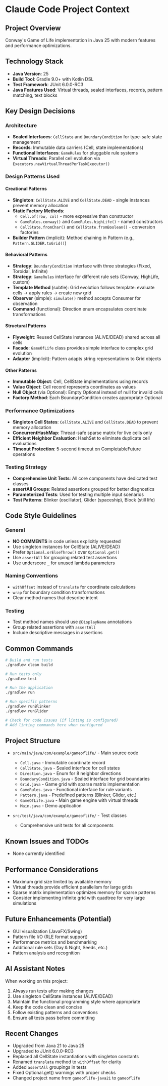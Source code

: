 # Claude Code Project Context

## Project Overview
Conway's Game of Life implementation in Java 25 with modern features and performance optimizations.

## Technology Stack
- **Java Version**: 25
- **Build Tool**: Gradle 9.0+ with Kotlin DSL
- **Test Framework**: JUnit 6.0.0-RC3
- **Java Features Used**: Virtual threads, sealed interfaces, records, pattern matching, text blocks

## Key Design Decisions

### Architecture
- **Sealed Interfaces**: `CellState` and `BoundaryCondition` for type-safe state management
- **Records**: Immutable data carriers (Cell, state implementations)
- **Functional Interfaces**: `GameRules` for pluggable rule systems
- **Virtual Threads**: Parallel cell evolution via `Executors.newVirtualThreadPerTaskExecutor()`

### Design Patterns Used

#### Creational Patterns
- **Singleton**: `CellState.ALIVE` and `CellState.DEAD` - single instances prevent memory allocation
- **Static Factory Methods**:
  - `Cell.of(row, col)` - more expressive than constructor
  - `GameRules.conway()` and `GameRules.highLife()` - named constructors
  - `CellState.fromChar()` and `CellState.fromBoolean()` - conversion factories
- **Builder Pattern** (implicit): Method chaining in Pattern (e.g., `Pattern.GLIDER.toGrid()`)

#### Behavioral Patterns
- **Strategy**: `BoundaryCondition` interface with three strategies (Fixed, Toroidal, Infinite)
- **Strategy**: `GameRules` interface for different rule sets (Conway, HighLife, custom)
- **Template Method** (subtle): Grid evolution follows template: evaluate cells → apply rules → create new grid
- **Observer** (simple): `simulate()` method accepts Consumer<GameOfLife> for observation
- **Command** (functional): Direction enum encapsulates coordinate transformations

#### Structural Patterns
- **Flyweight**: Reused CellState instances (ALIVE/DEAD) shared across all cells
- **Facade**: `GameOfLife` class provides simple interface to complex grid evolution
- **Adapter** (implicit): Pattern adapts string representations to Grid objects

#### Other Patterns
- **Immutable Object**: Cell, CellState implementations using records
- **Value Object**: Cell record represents coordinates as values
- **Null Object** (via Optional): Empty Optional instead of null for invalid cells
- **Factory Method**: Each BoundaryCondition creates appropriate Optional<Cell>

### Performance Optimizations
- **Singleton Cell States**: `CellState.ALIVE` and `CellState.DEAD` to prevent memory allocation
- **ConcurrentHashMap**: Thread-safe sparse matrix for live cells only
- **Efficient Neighbor Evaluation**: HashSet to eliminate duplicate cell evaluations
- **Timeout Protection**: 5-second timeout on CompletableFuture operations

### Testing Strategy
- **Comprehensive Unit Tests**: All core components have dedicated test classes
- **assertAll Groups**: Related assertions grouped for better diagnostics
- **Parameterized Tests**: Used for testing multiple input scenarios
- **Test Patterns**: Blinker (oscillator), Glider (spaceship), Block (still life)

## Code Style Guidelines

### General
- **NO COMMENTS** in code unless explicitly requested
- Use singleton instances for CellState (ALIVE/DEAD)
- Prefer `Optional.orElseThrow()` over `Optional.get()`
- Use `assertAll` for grouping related test assertions
- Use underscore `_` for unused lambda parameters

### Naming Conventions
- `withOffset` instead of `translate` for coordinate calculations
- `wrap` for boundary condition transformations
- Clear method names that describe intent

### Testing
- Test method names should use `@DisplayName` annotations
- Group related assertions with `assertAll`
- Include descriptive messages in assertions

## Common Commands

```bash
# Build and run tests
./gradlew clean build

# Run tests only
./gradlew test

# Run the application
./gradlew run

# Run specific patterns
./gradlew runBlinker
./gradlew runGlider

# Check for code issues (if linting is configured)
# Add linting commands here when configured
```

## Project Structure

- `src/main/java/com/example/gameoflife/` - Main source code
  - `Cell.java` - Immutable coordinate record
  - `CellState.java` - Sealed interface for cell states
  - `Direction.java` - Enum for 8 neighbor directions
  - `BoundaryCondition.java` - Sealed interface for grid boundaries
  - `Grid.java` - Game grid with sparse matrix implementation
  - `GameRules.java` - Functional interface for rule variants
  - `Pattern.java` - Predefined patterns (Blinker, Glider, etc.)
  - `GameOfLife.java` - Main game engine with virtual threads
  - `Main.java` - Demo application

- `src/test/java/com/example/gameoflife/` - Test classes
  - Comprehensive unit tests for all components

## Known Issues and TODOs

- None currently identified

## Performance Considerations

- Maximum grid size limited by available memory
- Virtual threads provide efficient parallelism for large grids
- Sparse matrix implementation optimizes memory for sparse patterns
- Consider implementing infinite grid with quadtree for very large simulations

## Future Enhancements (Potential)

- GUI visualization (JavaFX/Swing)
- Pattern file I/O (RLE format support)
- Performance metrics and benchmarking
- Additional rule sets (Day & Night, Seeds, etc.)
- Pattern analysis and recognition

## AI Assistant Notes

When working on this project:
1. Always run tests after making changes
2. Use singleton CellState instances (ALIVE/DEAD)
3. Maintain the functional programming style where appropriate
4. Keep the code clean and concise
5. Follow existing patterns and conventions
6. Ensure all tests pass before committing

## Recent Changes

- Upgraded from Java 21 to Java 25
- Upgraded to JUnit 6.0.0-RC3
- Replaced all CellState instantiations with singleton constants
- Renamed `translate` method to `withOffset` for clarity
- Added `assertAll` groupings in tests
- Fixed Optional.get() warnings with proper checks
- Changed project name from `gameoflife-java21` to `gameoflife`